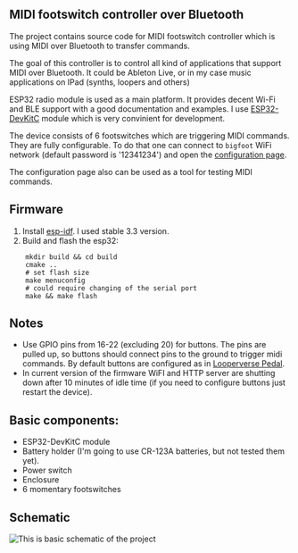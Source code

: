 MIDI footswitch controller over Bluetooth
------------------------------------------

The project contains source code for MIDI footswitch controller which is using
MIDI over Bluetooth to transfer commands.

The goal of this controller is to control all kind of applications that
support MIDI over Bluetooth. It could be Ableton Live, or in my case music
applications on IPad (synths, loopers and others)

ESP32 radio module is used as a main platform. It provides decent
Wi-Fi and BLE support with a good documentation and examples. I use
[ESP32-DevKitC](https://www.espressif.com/en/products/hardware/esp32-devkitc/overview)
module which is very convinient for development.

The device consists of 6 footswitches which are triggering MIDI commands. They
are fully configurable. To do that one can connect to `bigfoot` WiFi network
(default password is '12341234') and open the [configuration page](http://192.168.4.2).

The configuration page also can be used as a tool for testing MIDI commands.

Firmware
--------

1) Install [esp-idf](https://docs.espressif.com/projects/esp-idf/en/stable/get-started/index.html#get-esp-idf).
I used stable 3.3 version.
2) Build and flash the esp32:
```
    mkdir build && cd build
    cmake ..
    # set flash size
    make menuconfig
    # could require changing of the serial port
    make && make flash
```

Notes
------

* Use GPIO pins from 16-22 (excluding 20) for buttons. The pins are pulled up,
so buttons should connect pins to the ground to trigger midi commands. By default
buttons are configured as in [Looperverse Pedal](https://www.youtube.com/watch?v=bb-JcCgHaWg).
* In current version of the firmware WiFI and HTTP server are shutting down after
10 minutes of idle time (if you need to configure buttons just restart the device).

Basic components:
-----------------

* ESP32-DevKitC module
* Battery holder (I'm going to use CR-123A batteries, but not tested them yet).
* Power switch
* Enclosure
* 6 momentary footswitches

Schematic
----------

![This is basic schematic of the project](https://umarta.com/scr/umqbbmcinnpxykzwyohl.png)
